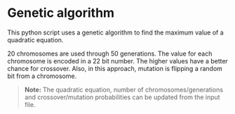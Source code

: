 # Genetic algorithm
This python script uses a genetic algorithm to find the maximum value of a quadratic equation.

20 chromosomes are used through 50 generations. The value for each chromosome is encoded in a 22 bit number. The higher values have a better chance for crossover. Also, in this approach, mutation is flipping a random bit from a chromosome.

> **Note:**  The quadratic equation, number of chromosomes/generations and crossover/mutation probabilities can be updated from the input file.
